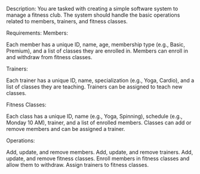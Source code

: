 Description:
You are tasked with creating a simple software system to manage a fitness club. The system should handle the basic operations related to members, trainers, and fitness classes.

Requirements:
Members:

Each member has a unique ID, name, age, membership type (e.g., Basic, Premium), and a list of classes they are enrolled in.
Members can enroll in and withdraw from fitness classes.

Trainers:

Each trainer has a unique ID, name, specialization (e.g., Yoga, Cardio), and a list of classes they are teaching.
Trainers can be assigned to teach new classes.

Fitness Classes:

Each class has a unique ID, name (e.g., Yoga, Spinning), schedule (e.g., Monday 10 AM), trainer, and a list of enrolled members.
Classes can add or remove members and can be assigned a trainer.

Operations:

Add, update, and remove members.
Add, update, and remove trainers.
Add, update, and remove fitness classes.
Enroll members in fitness classes and allow them to withdraw.
Assign trainers to fitness classes.